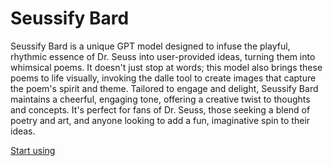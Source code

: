 # Seussify Bard

Seussify Bard is a unique GPT model designed to infuse the playful, rhythmic essence of Dr. Seuss into user-provided ideas, turning them into whimsical poems. It doesn't just stop at words; this model also brings these poems to life visually, invoking the dalle tool to create images that capture the poem's spirit and theme. Tailored to engage and delight, Seussify Bard maintains a cheerful, engaging tone, offering a creative twist to thoughts and concepts. It's perfect for fans of Dr. Seuss, those seeking a blend of poetry and art, and anyone looking to add a fun, imaginative spin to their ideas.

[Start using](https://chat.openai.com/g/g-iQT2tIAWT)